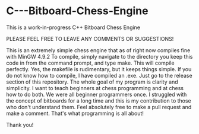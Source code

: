 # C---Bitboard-Chess-Engine
This is a work-in-progress C++ Bitboard Chess Engine

PLEASE FEEL FREE TO LEAVE ANY COMMENTS OR SUGGESTIONS!

This is an extremely simple chess engine that as of right now compiles fine with MinGW 4.9.2
To compile, simply navigate  to the directory you keep this code in from the command prompt, and type make. This will compile perfectly. Yes, the makefile is rudimentary, but  it keeps things simple. If you do not know how to compile, I have compiled an .exe. Just go to the release section of this repository. 
The whole goal of my program is clarity and simplicity. I want to teach beginners at chess programming and at chess how to do both. We were all beginner programmers once. I struggled with the concept of bitboards for a long time and this is my contribution to those who don't understand them.
Feel absolutely free to make a pull request and make a comment. That's what programming is all about!

Thank you! 
